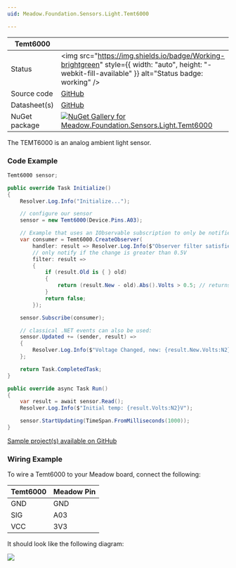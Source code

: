 ```yaml
---
uid: Meadow.Foundation.Sensors.Light.Temt6000

---
```


| Temt6000 | |
|--------|--------|
| Status | <img src="https://img.shields.io/badge/Working-brightgreen" style={{ width: "auto", height: "-webkit-fill-available" }} alt="Status badge: working" /> |
| Source code | [GitHub](https://github.com/WildernessLabs/Meadow.Foundation/tree/main/Source/Meadow.Foundation.Peripherals/Sensors.Light.Temt6000) |
| Datasheet(s) | [GitHub](https://github.com/WildernessLabs/Meadow.Foundation/tree/main/Source/Meadow.Foundation.Peripherals/Sensors.Light.Temt6000/Datasheet) |
| NuGet package | <a href="https://www.nuget.org/packages/Meadow.Foundation.Sensors.Light.Temt6000/" target="_blank"><img src="https://img.shields.io/nuget/v/Meadow.Foundation.Sensors.Light.Temt6000.svg?label=Meadow.Foundation.Sensors.Light.Temt6000" alt="NuGet Gallery for Meadow.Foundation.Sensors.Light.Temt6000" /></a> |

The TEMT6000 is an analog ambient light sensor.

### Code Example

```csharp
Temt6000 sensor;

public override Task Initialize()
{
    Resolver.Log.Info("Initialize...");

    // configure our sensor
    sensor = new Temt6000(Device.Pins.A03);

    // Example that uses an IObservable subscription to only be notified when the voltage changes by at least 0.5V
    var consumer = Temt6000.CreateObserver(
        handler: result => Resolver.Log.Info($"Observer filter satisfied: {result.New.Volts:N2}V, old: {result.Old?.Volts:N2}V"),
        // only notify if the change is greater than 0.5V
        filter: result =>
        {
            if (result.Old is { } old)
            {
                return (result.New - old).Abs().Volts > 0.5; // returns true if > 0.5V change.
            }
            return false;
        });

    sensor.Subscribe(consumer);

    // classical .NET events can also be used:
    sensor.Updated += (sender, result) =>
    {
        Resolver.Log.Info($"Voltage Changed, new: {result.New.Volts:N2}V, old: {result.Old?.Volts:N2}V");
    };

    return Task.CompletedTask;
}

public override async Task Run()
{
    var result = await sensor.Read();
    Resolver.Log.Info($"Initial temp: {result.Volts:N2}V");

    sensor.StartUpdating(TimeSpan.FromMilliseconds(1000));
}

```

[Sample project(s) available on GitHub](https://github.com/WildernessLabs/Meadow.Foundation/tree/main/Source/Meadow.Foundation.Peripherals/Sensors.Light.Temt6000/Samples/Temt6000_Sample)

### Wiring Example

To wire a Temt6000 to your Meadow board, connect the following:

| Temt6000 | Meadow Pin  |
|----------|-------------|
| GND      | GND         |
| SIG      | A03         |
| VCC      | 3V3         |

It should look like the following diagram:

<img src="../../API_Assets/Meadow.Foundation.Sensors.Light.Temt6000/Temt6000_Fritzing.png" />




